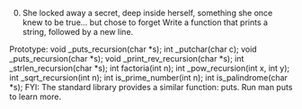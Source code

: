 0. She locked away a secret, deep inside herself, something she once knew to be true... but chose to forget
Write a function that prints a string, followed by a new line.

Prototype: void _puts_recursion(char *s);
int _putchar(char c);
void _puts_recursion(char *s);
void _print_rev_recursion(char *s);
int _strlen_recursion(char *s);
int factoria(int n);
int _pow_recursion(int x, int y);
int _sqrt_recursion(int n);
int is_prime_number(int n);
int is_palindrome(char *s);
FYI: The standard library provides a similar function: puts. Run man puts to
learn more.

